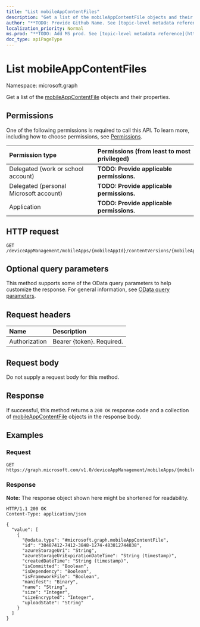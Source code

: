 ```yaml
---
title: "List mobileAppContentFiles"
description: "Get a list of the mobileAppContentFile objects and their properties."
author: "**TODO: Provide Github Name. See [topic-level metadata reference](https://msgo.azurewebsites.net/add/document/guidelines/metadata.html#topic-level-metadata)**"
localization_priority: Normal
ms.prod: "**TODO: Add MS prod. See [topic-level metadata reference](https://msgo.azurewebsites.net/add/document/guidelines/metadata.html#topic-level-metadata)**"
doc_type: apiPageType
---
```


# List mobileAppContentFiles
Namespace: microsoft.graph



Get a list of the [mobileAppContentFile](../resources/mobileappcontentfile.md) objects and their properties.

## Permissions
One of the following permissions is required to call this API. To learn more, including how to choose permissions, see [Permissions](/graph/permissions-reference).

|Permission type|Permissions (from least to most privileged)|
|:---|:---|
|Delegated (work or school account)|**TODO: Provide applicable permissions.**|
|Delegated (personal Microsoft account)|**TODO: Provide applicable permissions.**|
|Application|**TODO: Provide applicable permissions.**|

## HTTP request

<!-- {
  "blockType": "ignored"
}
-->
``` http
GET /deviceAppManagement/mobileApps/{mobileAppId}/contentVersions/{mobileAppContentId}/files
```

## Optional query parameters
This method supports some of the OData query parameters to help customize the response. For general information, see [OData query parameters](/graph/query-parameters).

## Request headers
|Name|Description|
|:---|:---|
|Authorization|Bearer {token}. Required.|

## Request body
Do not supply a request body for this method.

## Response

If successful, this method returns a `200 OK` response code and a collection of [mobileAppContentFile](../resources/mobileappcontentfile.md) objects in the response body.

## Examples

### Request
<!-- {
  "blockType": "request",
  "name": "list_mobileappcontentfile"
}
-->
``` http
GET https://graph.microsoft.com/v1.0/deviceAppManagement/mobileApps/{mobileAppId}/contentVersions/{mobileAppContentId}/files
```


### Response
**Note:** The response object shown here might be shortened for readability.
<!-- {
  "blockType": "response",
  "truncated": true,
  "@odata.type": "Collection(microsoft.graph.mobileAppContentFile)"
}
-->
``` http
HTTP/1.1 200 OK
Content-Type: application/json

{
  "value": [
    {
      "@odata.type": "#microsoft.graph.mobileAppContentFile",
      "id": "38487412-7412-3848-1274-483812744838",
      "azureStorageUri": "String",
      "azureStorageUriExpirationDateTime": "String (timestamp)",
      "createdDateTime": "String (timestamp)",
      "isCommitted": "Boolean",
      "isDependency": "Boolean",
      "isFrameworkFile": "Boolean",
      "manifest": "Binary",
      "name": "String",
      "size": "Integer",
      "sizeEncrypted": "Integer",
      "uploadState": "String"
    }
  ]
}
```

